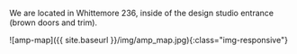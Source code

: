 We are located in Whittemore 236, inside of the design studio entrance (brown doors and trim).

![amp-map]({{ site.baseurl }}/img/amp_map.jpg){:class="img-responsive"}
